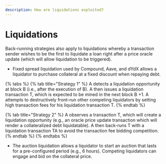 ```yaml
---
description: How are liquidations exploited?
---
```


# Liquidations

Back-running strategies also apply to liquidations whereby a transaction sender wishes to be the first to liquidate a loan right after a price oracle update \(which will allow liquidation to be triggered\).

* Fixed spread liquidation used by Compound, Aave, and dYdX allows a liquidator to purchase collateral at a fixed discount when repaying debt.

{% tabs %}
{% tab title="Strategy 1" %}
A detects a liquidation opportunity at block B \(i.e., after the execution of B\). A then issues a liquidation transaction T, which is expected to be mined in the next block B +1. A attempts to destructively front-run other competing liquidators by setting high transaction fees for his liquidation transaction T.
{% endtab %}

{% tab title="Strategy 2" %}
A observes a transaction T, which will create a liquidation opportunity \(e.g., an oracle price update transaction which will render a collateralized debt liquidatable\). A then back-runs T with a liquidation transaction TA to avoid the transaction fee bidding competition.
{% endtab %}
{% endtabs %}

* The auction liquidation allows a liquidator to start an auction that lasts for a pre-configured period \(e.g., 6 hours\). Competing liquidators can engage and bid on the collateral price.

